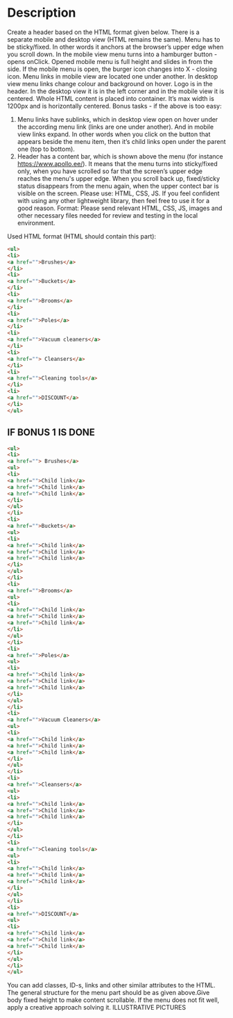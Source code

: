 # Description

Create a header based on the HTML format given below. There is a separate mobile and
desktop view (HTML remains the same). Menu has to be sticky/fixed. In other words it anchors
at the browser’s upper edge when you scroll down. In the mobile view menu turns into a
hamburger button - opens onClick. Opened mobile menu is full height and slides in from the
side. If the mobile menu is open, the burger icon changes into X - closing icon.
Menu links in mobile view are located one under another. In desktop view menu links change
colour and background on hover. Logo is in the header. In the desktop view it is in the left corner
and in the mobile view it is centered.
Whole HTML content is placed into container. It’s max width is 1200px and is horizontally
centered.
Bonus tasks - if the above is too easy:

1) Menu links have sublinks, which in desktop view open on hover under the according
menu link (links are one under another). And in mobile view links expand. In other words
when you click on the button that appears beside the menu item, then it’s child links
open under the parent one (top to bottom).
2) Header has a content bar, which is shown above the menu (for instance
<https://www.apollo.ee/>). It means that the menu turns into sticky/fixed only, when you have
scrolled so far that the screen’s upper edge reaches the menu's upper edge. When you scroll
back up, fixed/sticky status disappears from the menu again, when the upper contect bar is
visible on the screen.
Please use: HTML, CSS, JS. If you feel confident with using any other lightweight library, then
feel free to use it for a good reason.
Format:
Please send relevant HTML, CSS, JS, images and other necessary files needed for review and
testing in the local environment.

Used HTML format (HTML should contain this part):

``` HTML
<ul>
<li>
<a href="">Brushes</a>
</li>
<li>
<a href="">Buckets</a>
</li>
<li>
<a href="">Brooms</a>
</li>
<li>
<a href="">Poles</a>
</li>
<li>
<a href="">Vacuum cleaners</a>
</li>
<li>
<a href=""> Cleansers</a>
</li>
<li>
<a href="">Cleaning tools</a>
</li>
<li>
<a href="">DISCOUNT</a>
</li>
</ul>
```

## IF BONUS 1 IS DONE

``` HTML
<ul>
<li>
<a href=""> Brushes</a>
<ul>
<li>
<a href="">Child link</a>
<a href="">Child link</a>
<a href="">Child link</a>
</li>
</ul>
</li>
<li>
<a href="">Buckets</a>
<ul>
<li>
<a href="">Child link</a>
<a href="">Child link</a>
<a href="">Child link</a>
</li>
</ul>
</li>
<li>
<a href="">Brooms</a>
<ul>
<li>
<a href="">Child link</a>
<a href="">Child link</a>
<a href="">Child link</a>
</li>
</ul>
</li>
<li>
<a href="">Poles</a>
<ul>
<li>
<a href="">Child link</a>
<a href="">Child link</a>
<a href="">Child link</a>
</li>
</ul>
</li>
<li>
<a href="">Vacuum Cleaners</a>
<ul>
<li>
<a href="">Child link</a>
<a href="">Child link</a>
<a href="">Child link</a>
</li>
</ul>
</li>
<li>
<a href="">Cleansers</a>
<ul>
<li>
<a href="">Child link</a>
<a href="">Child link</a>
<a href="">Child link</a>
</li>
</ul>
</li>
<li>
<a href="">Cleaning tools</a>
<ul>
<li>
<a href="">Child link</a>
<a href="">Child link</a>
<a href="">Child link</a>
</li>
</ul>
</li>
<li>
<a href="">DISCOUNT</a>
<ul>
<li>
<a href="">Child link</a>
<a href="">Child link</a>
<a href="">Child link</a>
</li>
</ul>
</li>
</ul>
```

You can add classes, ID-s, links and other similar attributes to the HTML. The general structure
for the menu part should be as given above.Give body fixed height to make content scrollable. If
the menu does not fit well, apply a creative approach solving it.
ILLUSTRATIVE PICTURES
